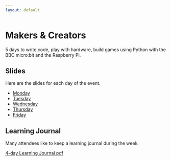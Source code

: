 ```yaml
---
layout: default
---
```

# Makers & Creators

<p><i class="fas fa-code"></i> 5 days to write code, play with hardware, build games
using Python with the BBC micro:bit and the Raspberry Pi.
</p>


## Slides

Here are the slides for each day of the event.

<ul class="fa-ul">
<li><span class="fa-li"><i class="fas fa-microchip"></i></span><a href="slides-day-1.html">Monday</a></li>
<li><span class="fa-li"><i class="fas fa-laptop"></i></span><a href="slides-day-2.html">Tuesday</a></li>
<li><span class="fa-li"><i class="fas fa-keyboard"></i></span><a href="slides-day-3.html">Wednesday</a></li>
<li><span class="fa-li"><i class="fas fa-globe"></i></span><a href="slides-day-3.html">Thursday</a></li>
<li><span class="fa-li"><i class="fas fa-lightbulb"></i></span><a href="slides-day-5.html">Friday</a></li>
</ul>


## Learning Journal

Many attendees like to keep a learning journal during the week.

[4-day Learning Journal pdf](learning-journal-4.pdf)
